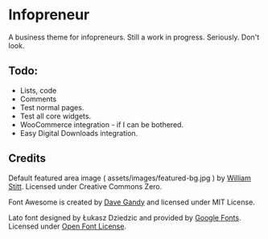 # Infopreneur

A business theme for infopreneurs. Still a work in progress. Seriously. Don't look.

## Todo:

* Lists, code
* Comments
* Test normal pages.
* Test all core widgets.
* WooCommerce integration - if I can be bothered.
* Easy Digital Downloads integration.

## Credits

Default featured area image ( assets/images/featured-bg.jpg ) by [William Stitt](https://unsplash.com/@willpower). Licensed under Creative Commons Zero.

Font Awesome is created by [Dave Gandy](https://twitter.com/davegandy) and licensed under MIT License.

Lato font designed by Łukasz Dziedzic and provided by [Google Fonts](https://fonts.google.com/specimen/Lato). Licensed under [Open Font License](http://scripts.sil.org/cms/scripts/page.php?site_id=nrsi&id=OFL_web).